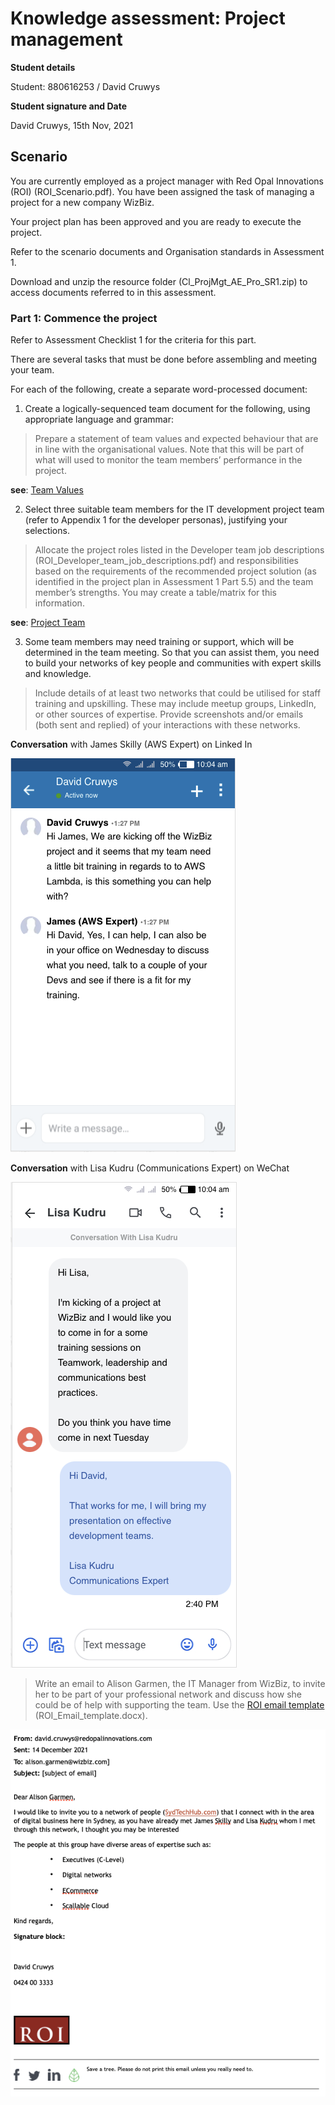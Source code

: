 # Knowledge assessment: Project management

**Student details**

Student:  880616253 / David Cruwys

**Student signature and Date**

David Cruwys, 15th Nov, 2021


## Scenario

You are currently employed as a project manager with Red Opal Innovations (ROI) (ROI_Scenario.pdf). You have been assigned the task of managing a project for a new company WizBiz.

Your project plan has been approved and you are ready to execute the project.

Refer to the scenario documents and Organisation standards in Assessment 1.

Download and unzip the resource folder (Cl_ProjMgt_AE_Pro_SR1.zip) to access documents referred to in this assessment.

### Part 1: Commence the project

Refer to Assessment Checklist 1 for the criteria for this part.

There are several tasks that must be done before assembling and meeting your team. 

For each of the following, create a separate word-processed document:

1. Create a logically-sequenced team document for the following, using appropriate language and grammar:

> Prepare a statement of team values and expected behaviour that are in line with the organisational values.
> Note that this will be part of what will used to monitor the team members’ performance in the project.

**see**: [Team Values](./501-project2-part1-A-team-values.md)

2. Select three suitable team members for the IT development project team (refer to Appendix 1 for the developer personas), justifying your selections.

> Allocate the project roles listed in the Developer team job descriptions (ROI_Developer_team_job_descriptions.pdf) and responsibilities based on the requirements of the recommended project solution (as identified in the project plan in Assessment 1 Part 5.5) and the team member’s strengths. You may create a table/matrix for this information.

**see**: [Project Team](./501-project2-part1-B-project-team.md)



3. Some team members may need training or support, which will be determined in the team meeting. So that you can assist them, you need to build your networks of key people and communities with expert skills and knowledge.

> Include details of at least two networks that could be utilised for staff training and upskilling. These may include meetup groups, LinkedIn, or other sources of expertise. Provide screenshots and/or emails (both sent and replied) of your interactions with these networks.

**Conversation** with James Skilly (AWS Expert) on Linked In

![](./images/conversation-james-skilly.png)

**Conversation** with Lisa Kudru (Communications Expert) on WeChat

![](./images/conversation-lisa-kudru.png)


> Write an email to Alison Garmen, the IT Manager from WizBiz, to invite her to be part of your professional network and discuss how she could be of help with supporting the team. Use the [ROI email template](https://share.tafensw.edu.au/share/items/73f2bb48-c457-4fe9-96cf-618ee5f5f2bc/0/?attachment.uuid=347d5a5d-e8a0-4085-9966-52c261b042de) (ROI_Email_template.docx).

![](./images/email-alison-garmon.png)